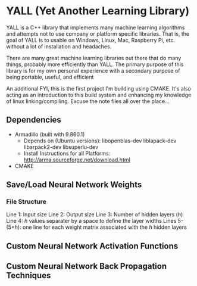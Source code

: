 # YALL (Yet Another Learning Library)

YALL is a C++ library that implements many machine learning algorithms and attempts not to use company or platform specific libraries. That is, 
the goal of YALL is to usable on Windows, Linux, Mac, Raspberry Pi, etc. without a lot of installation and headaches. 

There are many great machine learning libraries out there that do many things, probably more efficiently than YALL. The primary purpose of this
library is for my own personal experience with a secondary purpose of being portable, useful, and efficient

An additional FYI, this is the first project I'm building using CMAKE. It's also acting as an introduction to this build system and enhancing my knowledge of linux linking/compiling. Excuse the note files all over the place...

## Dependencies

+ Armadillo (built with 9.860.1)
	+ Depends on (Ubuntu versions): libopenblas-dev liblapack-dev libarpack2-dev libsuperlu-dev
	+ Install Instructions for all Platforms: http://arma.sourceforge.net/download.html
+ CMAKE


## Save/Load Neural Network Weights

### File Structure
Line 1: Input size
Line 2: Output size
Line 3: Number of hidden layers (*h*)
Line 4: *h* values separater by a space to define the layer widths
Lines 5-(5+*h*): one line for each weight matrix associated with the *h* hidden layers



## Custom Neural Network Activation Functions

## Custom Neural Network Back Propagation Techniques
